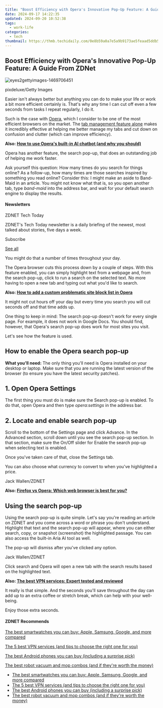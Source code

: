 ```yaml
---
title: "Boost Efficiency with Opera's Innovative Pop-Up Feature: A Guide From ZDNet"
date: 2024-09-17 14:22:35
updated: 2024-09-20 10:52:38
tags:
  - work-life
categories:
  - tech
thumbnail: https://thmb.techidaily.com/0e8b59a0a7e5a9b9173ae5feaad5ddb56b135eee3ed22a8b3f83cf8fa8dfaeb8.jpg
---
```


## Boost Efficiency with Opera's Innovative Pop-Up Feature: A Guide From ZDNet

![eyes2gettyimages-1469706451](https://www.zdnet.com/a/img/resize/40dcaca8dda7d64e97bb0e7c3b101c64841e2ef9/2023/09/20/c222ba5e-7030-4e09-b9db-8e7374aacaf9/eyes2gettyimages-1469706451.jpg?auto=webp&width=1280)

pixdeluxe/Getty Images

Easier isn't always better but anything you can do to make your life or work a bit more efficient certainly is. That's why any time I can cut off even a few seconds from tasks I repeat regularly, I do it.

Such is the case with [Opera](https://www.zdnet.com/article/o/), which I consider to be one of the most efficient browsers on the market. The [tab management feature alone](https://www.zdnet.com/home-and-office/work-life/opera-workspaces-is-tab-management-perfection/) makes it incredibly effective at helping me better manage my tabs and cut down on confusion and clutter (which can improve efficiency). 

**Also: [How to use Opera's built-in AI chatbot (and why you should)](https://www.zdnet.com/article/how-to-use-operas-built-in-ai-chatbot-and-why-you-should/)**

Opera has another feature, the search pop-up, that does an outstanding job of helping me work faster.

Ask yourself this question: How many times do you search for things online? As a follow-up, how many times are those searches inspired by something you read online? Consider this: I might make an aside to Band-Maid in an article. You might not know what that is, so you open another tab, type _band-maid_ into the address bar, and wait for your default search engine to display the results.

#### Newsletters

ZDNET Tech Today

ZDNET's Tech Today newsletter is a daily briefing of the newest, most talked about stories, five days a week.

 Subscribe

[See all](https://www.zdnet.com/newsletters/)

You might do that a number of times throughout your day. 

The Opera browser cuts this process down by a couple of steps. With this feature enabled, you can simply highlight text from a webpage and, from the search pop-up, click to run a search on the selected text. No more having to open a new tab and typing out what you'd like to search.

**Also: [How to add a custom problematic site block list in Opera](https://www.zdnet.com/article/how-to-add-a-custom-problematic-site-block-list-in-opera/)**

It might not cut hours off your day but every time you search you will cut seconds off and that time adds up.

One thing to keep in mind: The search pop-up doesn't work for every single page. For example, it does not work in Google Docs. You should find, however, that Opera's search pop-up does work for most sites you visit.

Let's see how the feature is used.

## How to enable the Opera search pop-up

**What you'll need:** The only thing you'll need is Opera installed on your desktop or laptop. Make sure that you are running the latest version of the browser (to ensure you have the latest security patches).

## 1\. Open Opera Settings

The first thing you must do is make sure the Search pop-up is enabled. To do that, open Opera and then type _opera:settings_ in the address bar.

## 2\. Locate and enable search pop-up

Scroll to the bottom of the Settings page and click Advance. In the Advanced section, scroll down until you see the search pop-up section. In that section, make sure the On/Off slider for Enable the search pop-up when selecting text is enabled. 

Once you've taken care of that, close the Settings tab.

You can also choose what currency to convert to when you've highlighted a price.

Jack Wallen/ZDNET

**Also: [Firefox vs Opera: Which web browser is best for you?](https://www.zdnet.com/home-and-office/work-life/firefox-vs-opera-which-web-browser-is-best-for-you/)**

## Using the search pop-up

Using the search pop-up is quite simple. Let's say you're reading an article on ZDNET and you come across a word or phrase you don't understand. Highlight that text and the search pop-up will appear, where you can either search, copy, or snapshot (screenshot) the highlighted passage. You can also access the built-in Aria AI tool as well.

The pop-up will dismiss after you've clicked any option.

Jack Wallen/ZDNET

Click search and Opera will open a new tab with the search results based on the highlighted text. 

**Also: [The best VPN services: Expert tested and reviewed](https://www.zdnet.com/article/best-vpn/)**

It really is that simple. And the seconds you'll save throughout the day can add up to an extra coffee or stretch break, which can help with your well-being.

Enjoy those extra seconds.

#### **ZDNET** Recommends

[The best smartwatches you can buy: Apple, Samsung, Google, and more compared](https://www.zdnet.com/article/best-smartwatch/ "The best smartwatches you can buy: Apple, Samsung, Google, and more compared")

[The 5 best VPN services (and tips to choose the right one for you)](https://www.zdnet.com/article/best-vpn/ "The 5 best VPN services (and tips to choose the right one for you)")

[The best Android phones you can buy (including a surprise pick)](https://www.zdnet.com/article/best-android-phone/ "The best Android phones you can buy (including a surprise pick)")

[The best robot vacuum and mop combos (and if they're worth the money)](https://www.zdnet.com/article/best-robot-vacuum-mop/ "The best robot vacuum and mop combos (and if they're worth the money)")

* [The best smartwatches you can buy: Apple, Samsung, Google, and more compared](https://www.zdnet.com/article/best-smartwatch/ "The best smartwatches you can buy: Apple, Samsung, Google, and more compared")
* [The 5 best VPN services (and tips to choose the right one for you)](https://www.zdnet.com/article/best-vpn/ "The 5 best VPN services (and tips to choose the right one for you)")
* [The best Android phones you can buy (including a surprise pick)](https://www.zdnet.com/article/best-android-phone/ "The best Android phones you can buy (including a surprise pick)")
* [The best robot vacuum and mop combos (and if they're worth the money)](https://www.zdnet.com/article/best-robot-vacuum-mop/ "The best robot vacuum and mop combos (and if they're worth the money)")

<ins class="adsbygoogle"
     style="display:block"
     data-ad-format="autorelaxed"
     data-ad-client="ca-pub-7571918770474297"
     data-ad-slot="1223367746"></ins>



<ins class="adsbygoogle"
     style="display:block"
     data-ad-client="ca-pub-7571918770474297"
     data-ad-slot="8358498916"
     data-ad-format="auto"
     data-full-width-responsive="true"></ins>
